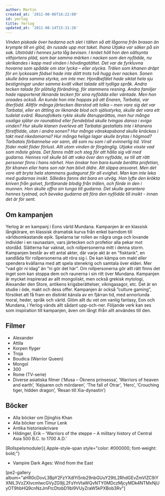```yaml
---
author: Martin
created_at: '2011-08-06T16:22:00'
id: yerlog
title: Yerlog
updated_at: '2011-08-14T15:31:26'
---
```

*Vinden piskade över hedarna och slet i tälten så att lågorna från brasan än krympte till en glöd, än rusade upp mot taket. Ihana Utjaka var säker på sin sak. Utströdd i hennes jurta låg bevisen. I knäet höll hon den sällsynta vithjortens pläd, som bar samma märken i nacken som den nyfödde, nu skrikandes i kapp med vinden i hövdingatältet. Det var de fyrkluvna hovarna som spådde om stor lycka – eller olycka. Trälen som khanen dräpt för en lyckosam födsel hade inte dött trots två hugg över nacken. Sonen skulle bära samma styrka, om inte mer. Hjordbefälet hade siktat hela sju bestigningar under samma kväll vilket talade sitt tydliga språk. Andra tecken talade för plötslig förändring, för stammens resning. Andra familjer hade rapporterat liknande tecken för sina nyfödda eller väntade.* *Men hon oroades också. Än kunde hon inte hoppas på att Enaren, Tarbatai, var återfödd. Alltför många järtecken återstod att tolka – men vare sig det var Tarbatai, eller en ättling av liknande blod och själsstyrka, skulle det vara ett tudelat svärd. Raunafolkets rykte skulle återupprättas, men hur många osaliga själar av raunablod eller fiendeblod skulle tvingas dansa i eviga vinden? Hur skulle klanen överleva att Tarbatai gestaltats inte i khanens förstfödde, utan i andra sonen? Hur många vänskapsband skulle knäckas i takt med rikedomarna? Hur många heliga lagar skulle brytas i högmod? Tarbatais förbannelse var sann, då som nu som i all evinnerlig tid. Vinst föder makt föder förlust. Allt utom vinden är förgänglig.* *Utjaka visste vad som måste göras. Det fanns mått och steg för att hålla sig väl med gudarna. Hennes roll skulle bli att vaka över den nyfödde, se till att rätt personer finns i hans närhet. Hon önskar hon bara kunde berätta profetian, för khanen eller hans son när han blivit äldre. Att slippa ansvaret. Men det vore att bryta hela stammens gudagunst för all evighet. Man kan inte leka med gudarnas insikt. Således fanns det bara en utväg. Hon lyfte den krökta kniven från golvet, fortfarande blodig från trälen, och förde in den i munnen. Hon skulle offra sin tunga till gudarna. Det skulle garantera hennes tystnad, och beveka gudarna att föra den nyfödde till insikt - innan det är för sent.*

## Om kampanjen

Yerlog är en kampanj i Eons värld Mundana. Kampanjen är en klassisk långkörare, en klassisk dramatisk kurva från enkel barndom till världsomkastande epik. Spelarna tar rollen av några unga och lovande individer i en raunastam, vars järtecken och profetior alla pekar mot stordåd. Slätterna har vaknat, och rollpersonerna mitt i denna storm. Kampanjen består av ett antal akter, där varje akt är en "fisktank", en sandlåda för rollpersonerna att röra sig i. De kan kämpa om makt eller spendera kvällarna med att spela stenekrig och samtala över elden. Mer ”vad gör ni idag” än ”ni gör det här”. Om rollpersonerna gör allt rätt finns det inget som kan stoppa dem och raunerna i sin ritt över Mundana. Kampanjen är mycket inspirerad av allt mongoliskt, men också grekisk mytologi, Alexander den Store, antikens krigsberättelser, vikingasagor, etc. Det är en studie i öde, makt och dess offer. Kampanjen är också ”culture gaming”, försöket att få fram en distinkt känsla av en fjärran tid, med annorlunda moral, heder, språk och värld. Glöm allt du vet om vanlig fantasy, Eon och Mundana, i Yerlog vänds allt sådant upp-och-ner. Följande verk kan ses som inspiration till kampanjen, även om långt ifrån allt användes till den.

## Filmer

-   Alexander
-   Attila
-   Korpen flyger
-   Troja
-   Boudica (Warrior Queen)
-   Mongol
-   300
-   Rome (TV-serie)
-   Diverse asiatiska filmer (’Musa – Öknens prinsessa’, ‘Warriors of heaven and earth’, ‘Kejsaren och mördaren’, ‘The fall of Otrar’, ‘Hero’, ‘Crouching tiger, hidden dragon’, ‘Resan till Xia-dynastin’)

## Böcker

-   Alla böcker om Djinghis Khan
-   Alla böcker om Timur Lenk
-   Antika historieskrivare
-   Hildinger, Erik – ‘Warriors of the steppe – A military history of Central Asia 500 B.C. to 1700 A.D.’

[Rollspelsmoduler]{.Apple-style-span style="color: #000000; font-weight: bold;"}

-   Vampire Dark Ages: Wind from the East

\[pe2-gallery album="aHR0cDovL3BpY2FzYXdlYi5nb29nbGUuY29tL2RhdGEvZmVlZC9iYXNlL3VzZXIvcmlwcGVyZG9jL2FsYnVtaWQvNTY0MDczMjcyMDk4NTMxNjUyOT9hbHQ9cnNzJmFtcDtobD1lbl9VUyZraW5kPXBob3Rv"\]